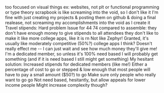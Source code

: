 too focused on visual things
	ex: websites, not plt or functional programming or type theory
scrapbook is like screaming into the void, so I don't like it
	I'm fine with just creating my projects & posting them on github & doing a final realease, not screaming my accomplishments into the void as I create it
Travel stipends:
	Hard problem
	Issue for 44 74 compared to assemble:
		they don't have enough money to give stipends to all attendees
		they don't like to make it like more college apps, like it is rn
			Not like Zephyr!
			Granted, it's usually like moderately competitive (50%?) college apps I think?
	Doesn't really effect me -- I can just wait and see how much money they'll give me!
		I'm a dedicated member, so unless it's 100% need based I will probably get something
			(and if it is need based I still might get something)
	My hesitant solution:
		Increased stipends for dedicated members (like me!)
		Either a percentage of cost to go or stepped & low enough that most people will have to pay a small amount ($50?) to go
			Make sure only people who really want to go go
		Not need based, hesitantly, but allow appeals for lower income people
			Might increase complexity though?